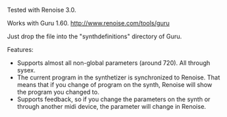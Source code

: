 Tested with Renoise 3.0.

Works with Guru 1.60.
http://www.renoise.com/tools/guru

Just drop the file into the "synthdefinitions" directory of Guru.

Features:

 - Supports almost all non-global parameters (around 720). All through sysex.
 - The current program in the synthetizer is synchronized to Renoise.
   That means that if you change of program on the synth, Renoise will
   show the program you changed to.
 - Supports feedback, so if you change the parameters on the synth
   or through another midi device, the parameter will change in Renoise.

